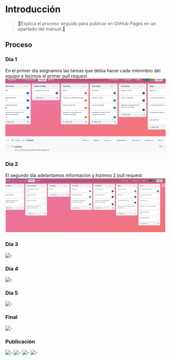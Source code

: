 # Introducción

>📃Explica el proceso seguido para publicar en GitHub Pages en un apartado del manual.📃
>
## Proceso

### Dia 1
En el primer dia asignamos las tareas que debia hacer cada mienmbro del equipo e hicimos el primer pull request.
![-](dia1.png)
![-](pull1.png)


### Dia 2
El segundo dia adelantamos informacion y hizimos 2 pull request
![-](dia2.png)


### Dia 3
![-](/ruta/a/la/imagen.jpg)

### Dia 4
![-](/ruta/a/la/imagen.jpg)

### Dia 5
![-](/ruta/a/la/imagen.jpg)

### Final 
![-](/ruta/a/la/imagen.jpg)

### Publicación
![-](/ruta/a/la/imagen.jpg)
![-](/ruta/a/la/imagen.jpg)
![-](/ruta/a/la/imagen.jpg)
![-](/ruta/a/la/imagen.jpg)

